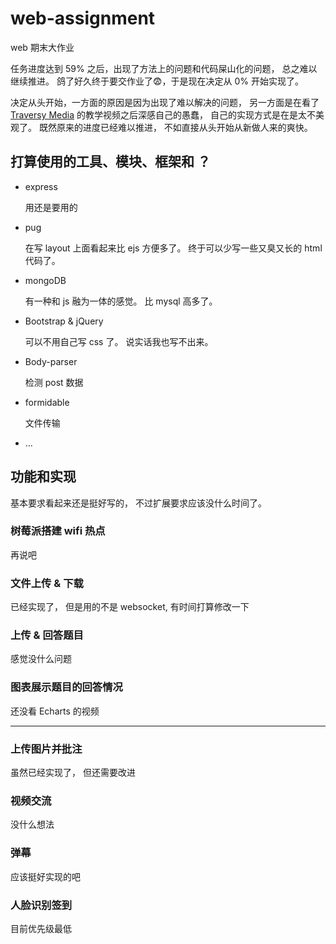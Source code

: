 # web-assignment
web 期末大作业

任务进度达到 59% 之后，出现了方法上的问题和代码屎山化的问题， 总之难以继续推进。 鸽了好久终于要交作业了😨，于是现在决定从 0% 开始实现了。

决定从头开始，一方面的原因是因为出现了难以解决的问题， 另一方面是在看了 [Traversy Media](https://www.youtube.com/watch?v=CrAU8xTHy4M&list=PLillGF-RfqbYRpji8t4SxUkMxfowG4Kqp&index=9) 的教学视频之后深感自己的愚蠢， 自己的实现方式是在是太不美观了。 既然原来的进度已经难以推进， 不如直接从头开始从新做人来的爽快。

## 打算使用的工具、模块、框架和 ？

+   express

    用还是要用的

+   pug
    
    在写 layout 上面看起来比 ejs 方便多了。 终于可以少写一些又臭又长的 html 代码了。

+   mongoDB

    有一种和 js 融为一体的感觉。 比 mysql 高多了。

+   Bootstrap & jQuery

    可以不用自己写 css 了。 说实话我也写不出来。

+   Body-parser

    检测 post 数据

+   formidable

    文件传输

+   ...

## 功能和实现

基本要求看起来还是挺好写的， 不过扩展要求应该没什么时间了。

### 树莓派搭建 wifi 热点

再说吧

### 文件上传 & 下载

已经实现了， 但是用的不是 websocket, 有时间打算修改一下

### 上传 & 回答题目

感觉没什么问题

### 图表展示题目的回答情况

还没看 Echarts 的视频

---

### 上传图片并批注

虽然已经实现了， 但还需要改进

### 视频交流

没什么想法

### 弹幕

应该挺好实现的吧

### 人脸识别签到

目前优先级最低

